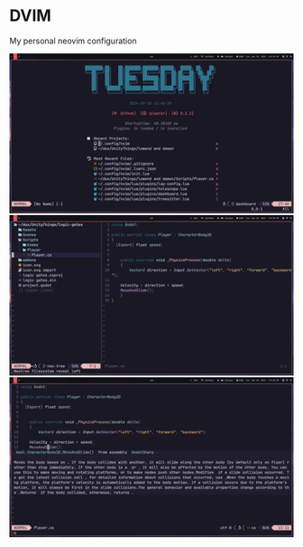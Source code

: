 # DVIM

My personal neovim configuration

![](./.assets/dashboard.webp)
![](./.assets/tree.webp)
![](./.assets/lsp.webp)
